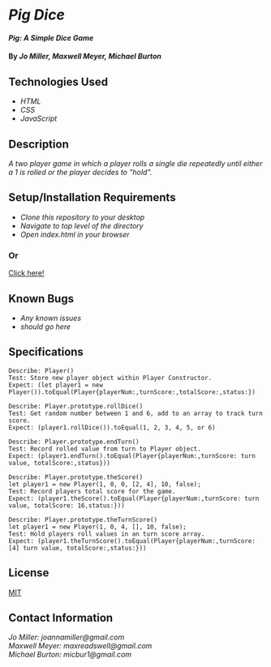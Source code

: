 # _Pig Dice_

#### _Pig: A Simple Dice Game_

#### By _**Jo Miller, Maxwell Meyer, Michael Burton**_

## Technologies Used

* _HTML_
* _CSS_
* _JavaScript_

## Description

_A two player game in which a player rolls a single die repeatedly until either a 1 is rolled or the player decides to "hold"._

## Setup/Installation Requirements

* _Clone this repository to your desktop_
* _Navigate to top level of the directory_
* _Open index.html in your browser_

### Or

[Click here!](https://joanna-miller.github.io/pig-dice/)

## Known Bugs

* _Any known issues_
* _should go here_

## Specifications
```
Describe: Player()
Test: Store new player object within Player Constructor.
Expect: (let player1 = new Player()).toEqual(Player{playerNum:,turnScore:,totalScore:,status:})

Describe: Player.prototype.rollDice()
Test: Get random number between 1 and 6, add to an array to track turn score.
Expect: (player1.rollDice()).toEqual(1, 2, 3, 4, 5, or 6)

Describe: Player.prototype.endTurn()
Test: Record rolled value from turn to Player object.
Expect: (player1.endTurn().toEqual(Player{playerNum:,turnScore: turn value, totalScore:,status}))

Describe: Player.prototype.theScore()
let player1 = new Player(1, 0, 0, [2, 4], 10, false);
Test: Record players total score for the game.
Expect: (player1.theScore().toEqual(Player{playerNum:,turnScore: turn value, totalScore: 16,status:}))

Describe: Player.prototype.theTurnScore()
let player1 = new Player(1, 0, 4, [], 10, false);
Test: Hold players roll values in an turn score array.
Expect: (player1.theTurnScore().toEqual(Player{playerNum:,turnScore: [4] turn value, totalScore:,status:}))
```

## License

[MIT](LICENSE.txt)

## Contact Information

_Jo Miller: joannamiller@gmail.com_ <br>
_Maxwell Meyer: maxreadswell@gmail.com_ <br>
_Michael Burton: micbur1@gmail.com_
